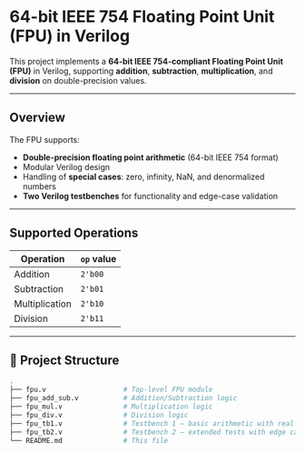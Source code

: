 # 64-bit IEEE 754 Floating Point Unit (FPU) in Verilog

This project implements a **64-bit IEEE 754-compliant Floating Point Unit (FPU)** in Verilog, supporting **addition**, **subtraction**, **multiplication**, and **division** on double-precision values.

---

## Overview

The FPU supports:
- **Double-precision floating point arithmetic** (64-bit IEEE 754 format)
- Modular Verilog design
- Handling of **special cases**: zero, infinity, NaN, and denormalized numbers
- **Two Verilog testbenches** for functionality and edge-case validation

---

## Supported Operations

| Operation      | `op` value |
|----------------|------------|
| Addition       | `2'b00`    |
| Subtraction    | `2'b01`    |
| Multiplication | `2'b10`    |
| Division       | `2'b11`    |

---

## 📁 Project Structure

```bash
.
├── fpu.v                   # Top-level FPU module
├── fpu_add_sub.v           # Addition/Subtraction logic
├── fpu_mul.v               # Multiplication logic
├── fpu_div.v               # Division logic
├── fpu_tb1.v               # Testbench 1 – basic arithmetic with real output
├── fpu_tb2.v               # Testbench 2 – extended tests with edge cases
└── README.md               # This file

